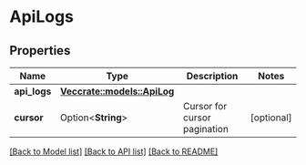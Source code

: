 # ApiLogs

## Properties

Name | Type | Description | Notes
------------ | ------------- | ------------- | -------------
**api_logs** | [**Vec<crate::models::ApiLog>**](ApiLog.md) |  | 
**cursor** | Option<**String**> | Cursor for cursor pagination | [optional]

[[Back to Model list]](../README.md#documentation-for-models) [[Back to API list]](../README.md#documentation-for-api-endpoints) [[Back to README]](../README.md)


